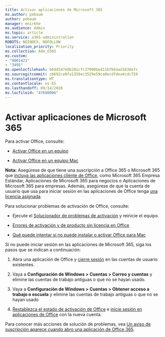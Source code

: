 ```yaml
---
title: Activar aplicaciones de Microsoft 365
ms.author: pebaum
author: pebaum
manager: mnirkhe
ms.audience: Admin
ms.topic: article
ms.service: o365-administration
ROBOTS: NOINDEX, NOFOLLOW
localization_priority: Priority
ms.collection: Adm_O365
ms.custom:
- "9001421"
- "3495"
ms.openlocfilehash: b6945d7e8b201cfc37900bed11bfb64ad1838efc
ms.sourcegitcommit: c6692ce0fa1358ec3529e59ca0ecdfdea4cdc759
ms.translationtype: HT
ms.contentlocale: es-ES
ms.lasthandoff: 09/14/2020
ms.locfileid: "47698006"
---
```

# <a name="activating-microsoft-365-apps"></a>Activar aplicaciones de Microsoft 365

Para activar Office, consulte:

- [Activar Office en un equipo](https://support.office.com/article/activate-office-5bd38f38-db92-448b-a982-ad170b1e187e) 

- [Activar Office en un equipo Mac](https://support.office.com/article/activate-office-for-mac-7f6646b1-bb14-422a-9ad4-a53410fcefb2)

**Nota:** Asegúrese de que tiene una suscripción a Office 365 o Microsoft 365 que [incluya las aplicaciones cliente de Office](https://support.office.com/article/28cbc8cf-1332-4f04-9123-9b660abb629e), como Microsoft 365 Empresa Estándar, Aplicaciones de Microsoft 365 para negocios o Aplicaciones de Microsoft 365 para empresas. Además, asegúrese de que la cuenta de usuario que usa para iniciar sesión en las aplicaciones de Office tenga [una licencia asignada](https://docs.microsoft.com/microsoft-365/admin/manage/assign-licenses-to-users).

Para solucionar problemas de activación de Office, consulte:

- Ejecute el [Solucionador de problemas de activación](https://aka.ms/SARA-OfficeActivation-Alchemy) y reinicie el equipo.
- [Errores de activación y de producto sin licencia en Office](https://support.office.com/article/unlicensed-product-and-activation-errors-in-office-0d23d3c0-c19c-4b2f-9845-5344fedc4380)

- [Qué puede intentar si no puede instalar o activar Office para Mac](https://support.office.com/article/what-to-try-if-you-can-t-install-or-activate-office-for-mac-5efba2b4-b1e6-4e5f-bf3c-6ab945d03dea)

Si no puede iniciar sesión en las aplicaciones de Microsoft 365, siga los pasos que se indican a continuación:

1. Abra una aplicación de Office y [cierre sesión](https://go.microsoft.com/fwlink/?linkid=2114082) en las cuentas de usuario existentes.

2. Vaya a **Configuración de Windows > Cuentas > Correo y cuentas** y elimine las cuentas de trabajo antiguas o que no se hayan usado.

3. Vaya a **Configuración de Windows > Cuentas > Obtener acceso a trabajo o escuela** y elimine las cuentas de trabajo antiguas o que no se hayan usado

4. [Restablezca el estado de activación de Office](https://docs.microsoft.com/office365/troubleshoot/activation/reset-office-365-proplus-activation-state) e [inicie sesión en aplicaciones de Office](https://support.office.com/article/sign-in-to-office-b9582171-fd1f-4284-9846-bdd72bb28426) con la nueva cuenta.

Para conocer más acciones de solución de problemas, vea [Un aviso de suscripción aparece cuando abro una aplicación de Office 365](https://support.office.com/article/a-subscription-notice-appears-when-i-open-an-office-365-application-4cabe32c-f594-4c0e-9191-3d3ade10cceb).
